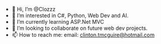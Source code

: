 - 👋 Hi, I’m @Clozzz
- 👀 I’m interested in C#, Python, Web Dev and AI.
- 🌱 I’m currently learning ASP.Net MVC
- 💞️ I’m looking to collaborate on future web dev projects.
- 📫 How to reach me:
  email: clinton.tmcguire@hotmail.com

<!---
Clozzz/Clozzz is a ✨ special ✨ repository because its `README.md` (this file) appears on your GitHub profile.
You can click the Preview link to take a look at your changes.
--->
